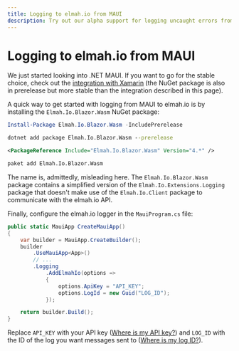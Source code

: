 ```yaml
---
title: Logging to elmah.io from MAUI
description: Try out our alpha support for logging uncaught errors from .NET MAUI to elmah.io.
---
```


# Logging to elmah.io from MAUI

We just started looking into .NET MAUI. If you want to go for the stable choice, check out the [integration with Xamarin](/logging-to-elmah-io-from-xamarin/) (the NuGet package is also in prerelease but more stable than the integration described in this page).

A quick way to get started with logging from MAUI to elmah.io is by installing the `Elmah.Io.Blazor.Wasm` NuGet package:

```powershell fct_label="Package Manager"
Install-Package Elmah.Io.Blazor.Wasm -IncludePrerelease
```
```cmd fct_label=".NET CLI"
dotnet add package Elmah.Io.Blazor.Wasm --prerelease
```
```xml fct_label="PackageReference"
<PackageReference Include="Elmah.Io.Blazor.Wasm" Version="4.*" />
```
```xml fct_label="Paket CLI"
paket add Elmah.Io.Blazor.Wasm
```

The name is, admittedly, misleading here. The `Elmah.Io.Blazor.Wasm` package contains a simplified version of the `Elmah.Io.Extensions.Logging` package that doesn't make use of the `Elmah.Io.Client` package to communicate with the elmah.io API.

Finally, configure the elmah.io logger in the `MauiProgram.cs` file:

```csharp
public static MauiApp CreateMauiApp()
{
	var builder = MauiApp.CreateBuilder();
	builder
		.UseMauiApp<App>()
		// ...
		.Logging
			.AddElmahIo(options =>
			{
				options.ApiKey = "API_KEY";
				options.LogId = new Guid("LOG_ID");
			});

	return builder.Build();
}
```

Replace `API_KEY` with your API key ([Where is my API key?](https://docs.elmah.io/where-is-my-api-key/)) and `LOG_ID` with the ID of the log you want messages sent to ([Where is my log ID?](https://docs.elmah.io/where-is-my-log-id/)).
